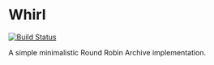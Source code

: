 Whirl
=====

[![Build Status](https://travis-ci.org/ayld/Whirl.svg?branch=master)](https://travis-ci.org/ayld/Whirl)

A simple minimalistic Round Robin Archive implementation.
